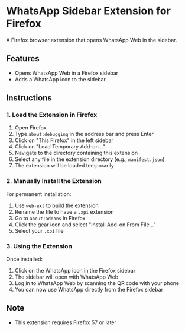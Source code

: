# WhatsApp Sidebar Extension for Firefox

A Firefox browser extension that opens WhatsApp Web in the sidebar.

## Features

- Opens WhatsApp Web in a Firefox sidebar
- Adds a WhatsApp icon to the sidebar

## Instructions

### 1. Load the Extension in Firefox
1. Open Firefox
2. Type `about:debugging` in the address bar and press Enter
3. Click on "This Firefox" in the left sidebar
4. Click on "Load Temporary Add-on..."
5. Navigate to the directory containing this extension
6. Select any file in the extension directory (e.g., `manifest.json`)
7. The extension will be loaded temporarily

### 2. Manually Install the Extension
For permanent installation:
1. Use `web-ext` to build the extension
2. Rename the file to have a `.xpi` extension
3. Go to `about:addons` in Firefox
4. Click the gear icon and select "Install Add-on From File..."
5. Select your `.xpi` file

### 3. Using the Extension
Once installed:
1. Click on the WhatsApp icon in the Firefox sidebar
2. The sidebar will open with WhatsApp Web
3. Log in to WhatsApp Web by scanning the QR code with your phone
4. You can now use WhatsApp directly from the Firefox sidebar

## Note
- This extension requires Firefox 57 or later


